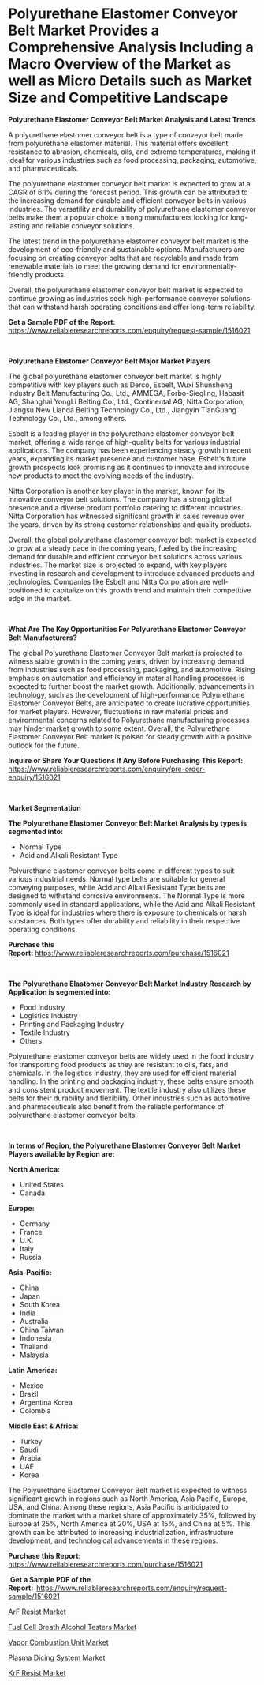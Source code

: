 <p><h1>Polyurethane Elastomer Conveyor Belt Market Provides a Comprehensive Analysis Including a Macro Overview of the Market as well as Micro Details such as Market Size and Competitive Landscape</h1></p><p><strong>Polyurethane Elastomer Conveyor Belt Market Analysis and Latest Trends</strong></p>
<p><p>A polyurethane elastomer conveyor belt is a type of conveyor belt made from polyurethane elastomer material. This material offers excellent resistance to abrasion, chemicals, oils, and extreme temperatures, making it ideal for various industries such as food processing, packaging, automotive, and pharmaceuticals.</p><p>The polyurethane elastomer conveyor belt market is expected to grow at a CAGR of 6.1% during the forecast period. This growth can be attributed to the increasing demand for durable and efficient conveyor belts in various industries. The versatility and durability of polyurethane elastomer conveyor belts make them a popular choice among manufacturers looking for long-lasting and reliable conveyor solutions.</p><p>The latest trend in the polyurethane elastomer conveyor belt market is the development of eco-friendly and sustainable options. Manufacturers are focusing on creating conveyor belts that are recyclable and made from renewable materials to meet the growing demand for environmentally-friendly products.</p><p>Overall, the polyurethane elastomer conveyor belt market is expected to continue growing as industries seek high-performance conveyor solutions that can withstand harsh operating conditions and offer long-term reliability.</p></p>
<p><strong>Get a Sample PDF of the Report:&nbsp;</strong> <a href="https://www.reliableresearchreports.com/enquiry/request-sample/1516021">https://www.reliableresearchreports.com/enquiry/request-sample/1516021</a></p>
<p>&nbsp;</p>
<p><strong>Polyurethane Elastomer Conveyor Belt Major Market Players</strong></p>
<p><p>The global polyurethane elastomer conveyor belt market is highly competitive with key players such as Derco, Esbelt, Wuxi Shunsheng Industry Belt Manufacturing Co., Ltd., AMMEGA, Forbo-Siegling, Habasit AG, Shanghai YongLi Belting Co., Ltd., Continental AG, Nitta Corporation, Jiangsu New Lianda Belting Technology Co., Ltd., Jiangyin TianGuang Technology Co., Ltd., among others.</p><p>Esbelt is a leading player in the polyurethane elastomer conveyor belt market, offering a wide range of high-quality belts for various industrial applications. The company has been experiencing steady growth in recent years, expanding its market presence and customer base. Esbelt's future growth prospects look promising as it continues to innovate and introduce new products to meet the evolving needs of the industry.</p><p>Nitta Corporation is another key player in the market, known for its innovative conveyor belt solutions. The company has a strong global presence and a diverse product portfolio catering to different industries. Nitta Corporation has witnessed significant growth in sales revenue over the years, driven by its strong customer relationships and quality products.</p><p>Overall, the global polyurethane elastomer conveyor belt market is expected to grow at a steady pace in the coming years, fueled by the increasing demand for durable and efficient conveyor belt solutions across various industries. The market size is projected to expand, with key players investing in research and development to introduce advanced products and technologies. Companies like Esbelt and Nitta Corporation are well-positioned to capitalize on this growth trend and maintain their competitive edge in the market.</p></p>
<p>&nbsp;</p>
<p><strong>What Are The Key Opportunities For Polyurethane Elastomer Conveyor Belt Manufacturers?</strong></p>
<p><p>The global Polyurethane Elastomer Conveyor Belt market is projected to witness stable growth in the coming years, driven by increasing demand from industries such as food processing, packaging, and automotive. Rising emphasis on automation and efficiency in material handling processes is expected to further boost the market growth. Additionally, advancements in technology, such as the development of high-performance Polyurethane Elastomer Conveyor Belts, are anticipated to create lucrative opportunities for market players. However, fluctuations in raw material prices and environmental concerns related to Polyurethane manufacturing processes may hinder market growth to some extent. Overall, the Polyurethane Elastomer Conveyor Belt market is poised for steady growth with a positive outlook for the future.</p></p>
<p><strong>Inquire or Share Your Questions If Any Before Purchasing This Report:</strong> <a href="https://www.reliableresearchreports.com/enquiry/pre-order-enquiry/1516021">https://www.reliableresearchreports.com/enquiry/pre-order-enquiry/1516021</a></p>
<p>&nbsp;</p>
<p><strong>Market Segmentation</strong></p>
<p><strong>The Polyurethane Elastomer Conveyor Belt Market Analysis by types is segmented into:</strong></p>
<p><ul><li>Normal Type</li><li>Acid and Alkali Resistant Type</li></ul></p>
<p><p>Polyurethane elastomer conveyor belts come in different types to suit various industrial needs. Normal type belts are suitable for general conveying purposes, while Acid and Alkali Resistant Type belts are designed to withstand corrosive environments. The Normal Type is more commonly used in standard applications, while the Acid and Alkali Resistant Type is ideal for industries where there is exposure to chemicals or harsh substances. Both types offer durability and reliability in their respective operating conditions.</p></p>
<p><strong>Purchase this Report:&nbsp;</strong><a href="https://www.reliableresearchreports.com/purchase/1516021">https://www.reliableresearchreports.com/purchase/1516021</a></p>
<p>&nbsp;</p>
<p><strong>The Polyurethane Elastomer Conveyor Belt Market Industry Research by Application is segmented into:</strong></p>
<p><ul><li>Food Industry</li><li>Logistics Industry</li><li>Printing and Packaging Industry</li><li>Textile Industry</li><li>Others</li></ul></p>
<p><p>Polyurethane elastomer conveyor belts are widely used in the food industry for transporting food products as they are resistant to oils, fats, and chemicals. In the logistics industry, they are used for efficient material handling. In the printing and packaging industry, these belts ensure smooth and consistent product movement. The textile industry also utilizes these belts for their durability and flexibility. Other industries such as automotive and pharmaceuticals also benefit from the reliable performance of polyurethane elastomer conveyor belts.</p></p>
<p>&nbsp;</p>
<p><strong>In terms of Region, the Polyurethane Elastomer Conveyor Belt Market Players available by Region are:</strong></p>
<p>
    <p> <strong> North America: </strong>
        <ul>
            <li>United States</li>
            <li>Canada</li>
        </ul>
        </p> 
    <p> <strong> Europe: </strong>
        <ul>
            <li>Germany</li>
            <li>France</li>
            <li>U.K.</li>
            <li>Italy</li>
            <li>Russia</li>
        </ul>
        </p> 
    <p> <strong> Asia-Pacific: </strong>
        <ul>
            <li>China</li>
            <li>Japan</li>
            <li>South Korea</li>
            <li>India</li>
            <li>Australia</li>
            <li>China Taiwan</li>
            <li>Indonesia</li>
            <li>Thailand</li>
            <li>Malaysia</li>
        </ul>
        </p> 
    <p> <strong> Latin America: </strong>
        <ul>
            <li>Mexico</li>
            <li>Brazil</li>
            <li>Argentina Korea</li>
            <li>Colombia</li>
        </ul>
        </p> 
    <p> <strong> Middle East & Africa: </strong>
        <ul>
            <li>Turkey</li>
            <li>Saudi</li>
            <li>Arabia</li>
            <li>UAE</li>
            <li>Korea</li>
        </ul>
    </p>
    </p>
<p><p>The Polyurethane Elastomer Conveyor Belt market is expected to witness significant growth in regions such as North America, Asia Pacific, Europe, USA, and China. Among these regions, Asia Pacific is anticipated to dominate the market with a market share of approximately 35%, followed by Europe at 25%, North America at 20%, USA at 15%, and China at 5%. This growth can be attributed to increasing industrialization, infrastructure development, and technological advancements in these regions.</p></p>
<p><strong>Purchase this Report: </strong><a href="https://www.reliableresearchreports.com/purchase/1516021">https://www.reliableresearchreports.com/purchase/1516021</a></p>
<p>&nbsp;<strong>Get a Sample PDF of the Report:&nbsp;&nbsp;</strong><a href="https://www.reliableresearchreports.com/enquiry/request-sample/1516021">https://www.reliableresearchreports.com/enquiry/request-sample/1516021</a></p>
<p><strong></strong></p>
<p><p><a href="https://view.publitas.com/reportprime-1/arf-resist-market-challenges-opportunities-and-growth-drivers-and-major-market-players-forecasted-for-period-from-2024-2031/">ArF Resist Market</a></p><p><a href="https://natural-crush-b99.notion.site/Fuel-Cell-Breath-Alcohol-Testers-Market-Challenges-Opportunities-and-Growth-Drivers-and-Major-Mar-4d8adc34eab5488eb1d3617c3f987ae8">Fuel Cell Breath Alcohol Testers Market</a></p><p><a href="https://boundless-drawbridge-702.notion.site/Vapor-Combustion-Unit-Market-Size-Global-Industry-Overview-Market-Segmentation-and-Forecast-2024--c88c660e3dea466092cbc81017e1ac3e">Vapor Combustion Unit Market</a></p><p><a href="https://gamy-alyssum-396.notion.site/Plasma-Dicing-System-Market-Size-Share-Trends-Analysis-Report-By-Application-Regional-Outlook-C-a85fd01607614c13b5d19d2cc61236ec">Plasma Dicing System Market</a></p><p><a href="https://view.publitas.com/reportprime-1/krf-resist-market-analysis-and-market-size-global-industry-overview-market-segmentation-and-forecast-2024-to-2031/">KrF Resist Market</a></p></p>